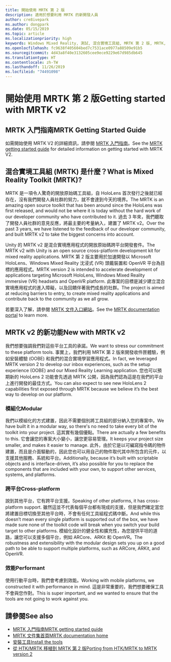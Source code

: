```yaml
---
title: 開始使用 MRTK 第 2 版
description: 適用於想要利用 MRTK 的新開發人員
author: cre8ivepark
ms.author: dongpark
ms.date: 05/15/2019
ms.topic: article
ms.localizationpriority: high
keywords: Windows Mixed Reality, 測試, 混合實境工具組, MRTK 第 2 版, MRTK, 工具, SDK, HoloLens, HoloLens 2
ms.openlocfilehash: fc9638f405604bed7c7531ace0977a88509e91b5
ms.sourcegitcommit: 4d43a8f40e3132605cee9ece9229e67d985db645
ms.translationtype: HT
ms.contentlocale: zh-TW
ms.lasthandoff: 11/26/2019
ms.locfileid: "74491098"
---
```

# <a name="getting-started-with-mrtk-v2"></a><span data-ttu-id="f4e66-104">開始使用 MRTK 第 2 版</span><span class="sxs-lookup"><span data-stu-id="f4e66-104">Getting started with MRTK v2</span></span>

## <a name="mrtk-getting-started-guide"></a><span data-ttu-id="f4e66-105">MRTK 入門指南</span><span class="sxs-lookup"><span data-stu-id="f4e66-105">MRTK Getting Started Guide</span></span>
<span data-ttu-id="f4e66-106">如需開始使用 MRTK V2 的詳細資訊，請參閱 [MRTK 入門指南](https://microsoft.github.io/MixedRealityToolkit-Unity/Documentation/GettingStartedWithTheMRTK.html)。</span><span class="sxs-lookup"><span data-stu-id="f4e66-106">See the [MRTK getting started guide](https://microsoft.github.io/MixedRealityToolkit-Unity/Documentation/GettingStartedWithTheMRTK.html) for detailed information on getting started with MRTK V2.</span></span>

## <a name="what-is-mixed-reality-toolkit-mrtk"></a><span data-ttu-id="f4e66-107">混合實境工具組 (MRTK) 是什麼？</span><span class="sxs-lookup"><span data-stu-id="f4e66-107">What is Mixed Reality Toolkit (MRTK)?</span></span>
<span data-ttu-id="f4e66-108">MRTK 是一項令人驚奇的開放原始碼工具組，自 HoloLens 首次發行之後就已經存在，沒有我們開發人員社群的努力，就不會達到今天的境界。</span><span class="sxs-lookup"><span data-stu-id="f4e66-108">The MRTK is an amazing open source toolkit that has been around since the HoloLens was first released, and would not be where it is today without the hard work of our developer community who have contributed to it.</span></span> <span data-ttu-id="f4e66-109">過去 3 年來，我們聽取了開發人員社群的意見反應，將最主要的考量納入，建置了 MRTK v2。</span><span class="sxs-lookup"><span data-stu-id="f4e66-109">Over the past 3 years, we have listened to the feedback of our developer community, and built MRTK v2 to take the biggest concerns into account.</span></span>  

<span data-ttu-id="f4e66-110">Unity 的 MRTK v2 是混合實境應用程式的開放原始碼跨平台開發套件。</span><span class="sxs-lookup"><span data-stu-id="f4e66-110">The MRTK v2 with Unity is an open source cross-platform development kit for mixed reality applications.</span></span>  <span data-ttu-id="f4e66-111">MRTK 第 2 版主要用於加速開發以 Microsoft HoloLens、Windows Mixed Reality 沈浸式 (VR) 頭戴裝置和 OpenVR 平台為目標的應用程式。</span><span class="sxs-lookup"><span data-stu-id="f4e66-111">MRTK version 2 is intended to accelerate development of applications targeting Microsoft HoloLens, Windows Mixed Reality immersive (VR) headsets and OpenVR platform.</span></span> <span data-ttu-id="f4e66-112">此專案的目標是減少建立混合實境應用程式的進入障礙，以及回饋伴著我們成長的社群。</span><span class="sxs-lookup"><span data-stu-id="f4e66-112">The project is aimed at reducing barriers to entry, to create mixed reality applications and contribute back to the community as we all grow.</span></span> 

<span data-ttu-id="f4e66-113">若要深入了解，請參閱 [MRTK 文件入口網站](https://microsoft.github.io/MixedRealityToolkit-Unity/README.html)。</span><span class="sxs-lookup"><span data-stu-id="f4e66-113">See the [MRTK documentation portal](https://microsoft.github.io/MixedRealityToolkit-Unity/README.html) to learn more.</span></span>

## <a name="new-with-mrtk-v2"></a><span data-ttu-id="f4e66-114">MRTK v2 的新功能</span><span class="sxs-lookup"><span data-stu-id="f4e66-114">New with MRTK v2</span></span>
<span data-ttu-id="f4e66-115">我們想要強調我們對這些平台工具的承諾。</span><span class="sxs-lookup"><span data-stu-id="f4e66-115">We want to stress our commitment to these platform tools.</span></span>  <span data-ttu-id="f4e66-116">事實上，我們利用 MRTK 第 2 版來開發收件匣體驗，例如安裝體驗 (OOBE) 和我們的混合實境學習應用程式。</span><span class="sxs-lookup"><span data-stu-id="f4e66-116">In fact, we leveraged MRTK version 2 to develop our inbox experiences, such as the setup experience (OOBE) and our Mixed Reality Learning application.</span></span>  <span data-ttu-id="f4e66-117">您也可以預期新的 HoloLens 2 功能會先透過 MRTK 公開，因為我們認為這是在我們的平台上進行開發的最佳方式。</span><span class="sxs-lookup"><span data-stu-id="f4e66-117">You can also expect to see new HoloLens 2 capabilities first exposed through MRTK because we believe it’s the best way to develop on our platform.</span></span> 

### <a name="modular"></a><span data-ttu-id="f4e66-118">模組化</span><span class="sxs-lookup"><span data-stu-id="f4e66-118">Modular</span></span>
<span data-ttu-id="f4e66-119">我們以模組化的方式建置，因此不需要個別將工具組的部分納入您的專案中。</span><span class="sxs-lookup"><span data-stu-id="f4e66-119">We have built it in a modular way, so there's no need to take every bit of the toolkit into your project.</span></span>  <span data-ttu-id="f4e66-120">這其實有幾個優點。</span><span class="sxs-lookup"><span data-stu-id="f4e66-120">There are actually a few benefits to this.</span></span>  <span data-ttu-id="f4e66-121">它會讓您的專案大小變小，讓您更容易管理。</span><span class="sxs-lookup"><span data-stu-id="f4e66-121">It keeps your project size smaller, and makes it easier to manage.</span></span>  <span data-ttu-id="f4e66-122">此外，由於它是以可編寫指令碼的物件建置，而且是介面驅動的，因此您也可以用自己的物件取代其中所包含的元件，以支援其他服務、系統和平台。</span><span class="sxs-lookup"><span data-stu-id="f4e66-122">Additionally, because it’s built with scriptable objects and is interface-driven, it’s also possible for you to replace the components that are included with your own, to support other services, systems, and platforms.</span></span>

### <a name="cross-platform"></a><span data-ttu-id="f4e66-123">跨平台</span><span class="sxs-lookup"><span data-stu-id="f4e66-123">Cross-platform</span></span>
<span data-ttu-id="f4e66-124">說到其他平台，它有跨平台支援。</span><span class="sxs-lookup"><span data-stu-id="f4e66-124">Speaking of other platforms, it has cross-platform support.</span></span>  <span data-ttu-id="f4e66-125">雖然這並不代表每個平台都有現成的支援，但是我們確定當您將建置目標切換至其他平台時，不會有任何工具組程式碼中斷。</span><span class="sxs-lookup"><span data-stu-id="f4e66-125">And while this doesn’t mean every single platform is supported out of the box, we have made sure none of the toolkit code will break when you switch your build target to other platforms.</span></span>  <span data-ttu-id="f4e66-126">模組化設計的健全性和擴充性，為您提供平坦的道路，讓您可以支援多個平台，例如 ARCore、ARKit 和 OpenVR。</span><span class="sxs-lookup"><span data-stu-id="f4e66-126">The robustness and extensibility with the modular design sets you up on a good path to be able to support multiple platforms, such as ARCore, ARKit, and OpenVR.</span></span>

### <a name="performant"></a><span data-ttu-id="f4e66-127">效能</span><span class="sxs-lookup"><span data-stu-id="f4e66-127">Performant</span></span>
<span data-ttu-id="f4e66-128">使用行動平台時，我們會考慮到效能。</span><span class="sxs-lookup"><span data-stu-id="f4e66-128">Working with mobile platforms, we constructed it with performance in mind.</span></span>  <span data-ttu-id="f4e66-129">這是非常重要的，我們想要確保工具不會與您作對。</span><span class="sxs-lookup"><span data-stu-id="f4e66-129">This is super important, and we wanted to ensure that the tools are not going to work against you.</span></span>

## <a name="see-also"></a><span data-ttu-id="f4e66-130">請參閱</span><span class="sxs-lookup"><span data-stu-id="f4e66-130">See also</span></span>
* [<span data-ttu-id="f4e66-131">MRTK 入門指南</span><span class="sxs-lookup"><span data-stu-id="f4e66-131">MRTK getting started guide</span></span>](https://microsoft.github.io/MixedRealityToolkit-Unity/Documentation/GettingStartedWithTheMRTK.html)
* [<span data-ttu-id="f4e66-132">MRTK 文件集首頁</span><span class="sxs-lookup"><span data-stu-id="f4e66-132">MRTK documentation home</span></span>](https://microsoft.github.io/MixedRealityToolkit-Unity/README.html)
* [<span data-ttu-id="f4e66-133">安裝工具</span><span class="sxs-lookup"><span data-stu-id="f4e66-133">Install the tools</span></span>](install-the-tools.md)
* [<span data-ttu-id="f4e66-134">從 HTK/MRTK 移植到 MRTK 第 2 版</span><span class="sxs-lookup"><span data-stu-id="f4e66-134">Porting from HTK/MRTK to MRTK version 2</span></span>](https://microsoft.github.io/MixedRealityToolkit-Unity/Documentation/HTKToMRTKPortingGuide.html)
